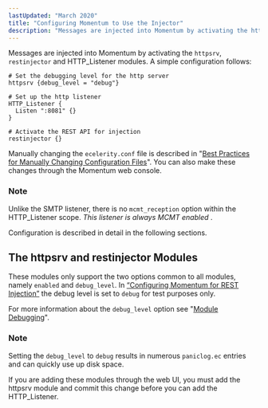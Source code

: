 ```yaml
---
lastUpdated: "March 2020"
title: "Configuring Momentum to Use the Injector"
description: "Messages are injected into Momentum by activating the httpsrv restinjector and HTTP Listener modules A simple configuration follows Example 2 1 Configuring Momentum for REST Injection Manually changing the ecelerity conf file is described in Best Practices for Manually Changing Configuration Files You can also make these changes through the..."
---
```



Messages are injected into Momentum by activating the `httpsrv`, `restinjector` and HTTP_Listener modules. A simple configuration follows:

<a name="rest.injector.configuration"></a> 


```
# Set the debugging level for the http server
httpsrv {debug_level = "debug"}

# Set up the http listener
HTTP_Listener {
  Listen ":8081" {}
}

# Activate the REST API for injection
restinjector {}
```

Manually changing the `ecelerity.conf` file is described in "[Best Practices for Manually Changing Configuration Files](/momentum/3/3-reference/conf-manual-changes)". You can also make these changes through the Momentum web console.

### Note

Unlike the SMTP listener, there is no `mcmt_reception` option within the HTTP_Listener scope. *This listener is always MCMT enabled* .

Configuration is described in detail in the following sections.

## <a name="rest.httpsrv"></a> The httpsrv and restinjector Modules

These modules only support the two options common to all modules, namely `enabled` and `debug_level`. In [“Configuring Momentum for REST Injection”](/momentum/3/3-rest/rest-configuring#rest.injector.configuration) the debug level is set to `debug` for test purposes only.

For more information about the `debug_level` option see "[Module Debugging](/momentum/3/3-reference/modules-overview-implicit#modules.overview.debugging)".

### Note

Setting the `debug_level` to `debug` results in numerous `paniclog.ec` entries and can quickly use up disk space.

If you are adding these modules through the web UI, you must add the httpsrv module and commit this change before you can add the HTTP_Listener.